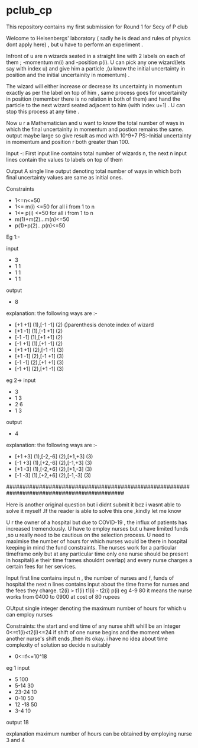 # pclub_cp
This repository contains my first submission for Round 1 for Secy of P club



Welcome to Heisenbergs' laboratory ( sadly he is dead and rules of physics dont apply here) , but u have to perform an experiment .

Infront of u are n wizards seated in a straight line with 2 labels on each of them ; -momentum m(i) and -position p(i). U can pick any one wizard(lets say with index u) and give him a particle ,(u  know the initial uncertainty in position and the initial uncertainity in momentum) .

The wizard will either increase or decrease its uncertainty in momentum exactly as per the label on top of him , same process goes for uncertainity in position (remember there is no relation in both of them) and hand the particle to the next wizard seated adjacent to him (with index u+1) . U can stop this process at any time . 


Now u r a Mathematician and u want to know the total number of ways in which the final uncertainity in momentum and postion remains the same.
output maybe large so give result as mod with 10^9+7
PS:-Initial uncertainty in momentum and position r both greater than 100.

Input -:
First input line contains total number of wizards n,
the next n input lines contain the values to labels on top of them

Output
A single line output denoting total number of ways in which both final uncertainty values are same as initial ones.

Constraints
* 1<=n<=50
* 1<= m(i) <=50 for all i from 1 to n
* 1<= p(i) <=50 for all i from 1 to n
* m(1)+m(2)...m(n)<=50
* p(1)+p(2)...p(n)<=50


Eg 1:-

input 
* 3
* 1 1
* 1 1
* 1 1


output 
* 8

explanation:
the following ways are  :-
* [+1 +1] (1),[-1 -1] (2)                  ()parenthesis denote index of wizard
* [+1 -1] (1),[-1 +1] (2)
* [-1 -1] (1),[+1 +1] (2)
* [-1 +1] (1),[+1 -1] (2)
* [+1 +1] (2),[-1 -1] (3)                 
* [+1 -1] (2),[-1 +1] (3)
* [-1 -1] (2),[+1 +1] (3)
* [-1 +1] (2),[+1 -1] (3)
 

eg 2->
input 
* 3
* 1 3
* 2 6
* 1 3

output
* 4

explanation:
the following ways are  :-
* [+1 +3] (1),[-2,-6] (2),[+1,+3] (3)
* [-1 +3] (1),[+2,-6] (2),[-1,+3] (3)
* [+1 -3] (1),[-2,+6] (2),[+1,-3] (3)
* [-1 -3] (1),[+2,+6] (2),[-1,-3] (3)


############################################################################################

Here is another original question but i didnt submit it bcz i wasnt able to solve it myself .If the reader is able to solve this one ,kindly let me know

U r the owner of a hospital but due to COVID-19 , the influx of patients has increased tremendously. U have to employ nurses but u have limited funds ,so u really need to be cautious on the selection process. U need to maximise the number of hours for which nurses would be there in hospital keeping in mind the fund constraints.
The nurses work for a particular timeframe only but at any particular time only one nurse should be present in hospital(i.e their time frames shouldnt overlap) and every nurse charges a certain fees for her services.

Input 
first line contains input n , the number of nurses and f, funds of hospital
the next n lines contains input about the time frame for nurses and the fees they charge. 
t2(i)  > t1(i)
t1(i) - t2(i)  p(i)
eg 4-9 80
it means the nurse works from 0400 to 0900 at cost of 80 rupees

OUtput
single integer denoting the maximum number of hours for which u can employ nurses


Constraints:
the start and end time of any nurse shift whill be an integer 0<=t1(i)<t2(i)<=24
if shift of one nurse begins and the moment when another nurse's shift ends ,then its okay.
i have no idea about time complexity of solution so decide n suitably 

* 0<=f<=10^18


eg 1
input 
* 5 100
* 5-14 30
* 23-24 10
* 0-10 50
* 12 -18 50
* 3-4 10

output
18

explanation 
maximum number of hours can be obtained by employing nurse 3 and 4


